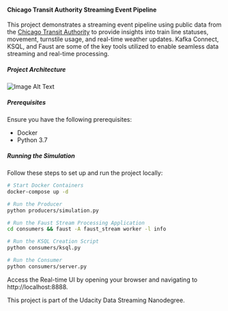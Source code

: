 #### Chicago Transit Authority Streaming Event Pipeline

This project demonstrates a streaming event pipeline using public data from the [Chicago Transit Authority](https://www.transitchicago.com/data/) to provide insights into train line statuses, movement, turnstile usage, and real-time weather updates. Kafka Connect, KSQL, and Faust are some of the key tools utilized to enable seamless data streaming and real-time processing.

##### Project Architecture

![Image Alt Text](https://video.udacity-data.com/topher/2019/July/5d320154_screen-shot-2019-07-19-at-10.43.38-am/screen-shot-2019-07-19-at-10.43.38-am.png)

##### Prerequisites

Ensure you have the following prerequisites:

- Docker
- Python 3.7

##### Running the Simulation

Follow these steps to set up and run the project locally:

```bash
# Start Docker Containers
docker-compose up -d

# Run the Producer
python producers/simulation.py

# Run the Faust Stream Processing Application
cd consumers && faust -A faust_stream worker -l info

# Run the KSQL Creation Script
python consumers/ksql.py

# Run the Consumer
python consumers/server.py
```

Access the Real-time UI by opening your browser and navigating to http://localhost:8888.

This project is part of the Udacity Data Streaming Nanodegree.